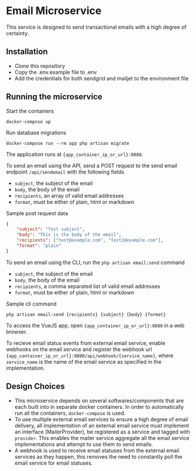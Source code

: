 # Email Microservice

This service is designed to send transactional emails with a high degree of certainty.

## Installation

- Clone this repository
- Copy the .env.example file to .env
- Add the credentials for both sendgrid and mailjet to the environment file

## Running the microservice

Start the containers
```console
docker-compose up
```

Run database migrations
```console
docker-compose run --rm app php artisan migrate
```

The application runs at `{app_container_ip_or_url}:8080`.

To send an email using the API, send a POST request to the send email endpoint `/api/sendemail` with the following fields 
- `subject`, the subject of the email
- `body`, the body of the email 
- `recipients`, an array of valid email addresses
- `format`, must be either of plain, html or markdown

Sample post request data
```json
{
    "subject": "Test subject",
    "body": "This is the body of the email",
    "recipients": ["test@example.com", "test2@example.com"],
    "format": "plain"
}
```

To send an email using the CLI, run the `php artisan email:send` command 
- `subject`, the subject of the email
- `body`, the body of the email 
- `recipients`, a comma separated list of valid email addresses
- `format`, must be either of plain, html or markdown

Sample cli command
```console
php artisan email:send {recipients} {subject} {body} {format}
```

To access the VueJS app, open `{app_container_ip_or_url}:8080` in a web browser.

To recieve email status events from external email service, enable webhooks on the email service and register the webhook url `{app_container_ip_or_url}:8080/api/webhook/{service_name}`, where `service_name` is the name of the email service as specified in the implementation.

## Design Choices

- This microservice depends on several softwares/components that are each built into in separate docker containers. In order to automatically run all the containers, `docker-compose` is used.
- To use multiple external email services to ensure a high degree of email delivery, all implementation of an external email service must implement an interface (MailerProvider), be registered as a service and tagged with `provider`. This enables the mailer service aggregate all the email service implementations and attempt to use them to send emails.
- A webhook is used to receive email statuses from the external email services as they happen, this removes the need to constantly poll the email service for email statuses.

